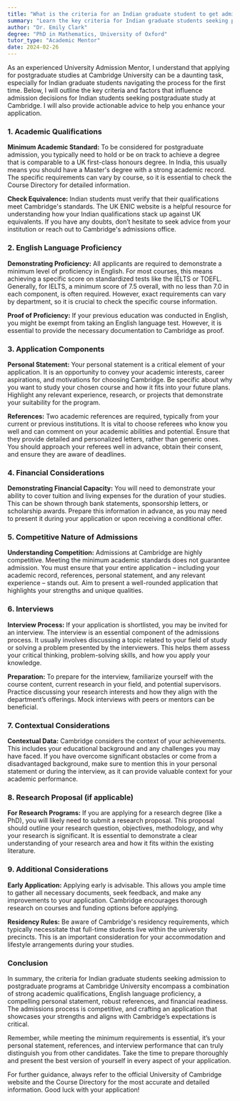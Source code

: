 ```yaml
---
title: "What is the criteria for an Indian graduate student to get admission at Cambridge University for post graduation?"
summary: "Learn the key criteria for Indian graduate students seeking postgraduate admission at Cambridge University, including academic qualifications and application tips."
author: "Dr. Emily Clark"
degree: "PhD in Mathematics, University of Oxford"
tutor_type: "Academic Mentor"
date: 2024-02-26
---
```


As an experienced University Admission Mentor, I understand that applying for postgraduate studies at Cambridge University can be a daunting task, especially for Indian graduate students navigating the process for the first time. Below, I will outline the key criteria and factors that influence admission decisions for Indian students seeking postgraduate study at Cambridge. I will also provide actionable advice to help you enhance your application.

### 1. Academic Qualifications

**Minimum Academic Standard:**
To be considered for postgraduate admission, you typically need to hold or be on track to achieve a degree that is comparable to a UK first-class honours degree. In India, this usually means you should have a Master's degree with a strong academic record. The specific requirements can vary by course, so it is essential to check the Course Directory for detailed information.

**Check Equivalence:**
Indian students must verify that their qualifications meet Cambridge's standards. The UK ENIC website is a helpful resource for understanding how your Indian qualifications stack up against UK equivalents. If you have any doubts, don’t hesitate to seek advice from your institution or reach out to Cambridge's admissions office.

### 2. English Language Proficiency

**Demonstrating Proficiency:**
All applicants are required to demonstrate a minimum level of proficiency in English. For most courses, this means achieving a specific score on standardized tests like the IELTS or TOEFL. Generally, for IELTS, a minimum score of 7.5 overall, with no less than 7.0 in each component, is often required. However, exact requirements can vary by department, so it is crucial to check the specific course information.

**Proof of Proficiency:**
If your previous education was conducted in English, you might be exempt from taking an English language test. However, it is essential to provide the necessary documentation to Cambridge as proof.

### 3. Application Components

**Personal Statement:**
Your personal statement is a critical element of your application. It is an opportunity to convey your academic interests, career aspirations, and motivations for choosing Cambridge. Be specific about why you want to study your chosen course and how it fits into your future plans. Highlight any relevant experience, research, or projects that demonstrate your suitability for the program.

**References:**
Two academic references are required, typically from your current or previous institutions. It is vital to choose referees who know you well and can comment on your academic abilities and potential. Ensure that they provide detailed and personalized letters, rather than generic ones. You should approach your referees well in advance, obtain their consent, and ensure they are aware of deadlines.

### 4. Financial Considerations

**Demonstrating Financial Capacity:**
You will need to demonstrate your ability to cover tuition and living expenses for the duration of your studies. This can be shown through bank statements, sponsorship letters, or scholarship awards. Prepare this information in advance, as you may need to present it during your application or upon receiving a conditional offer.

### 5. Competitive Nature of Admissions

**Understanding Competition:**
Admissions at Cambridge are highly competitive. Meeting the minimum academic standards does not guarantee admission. You must ensure that your entire application – including your academic record, references, personal statement, and any relevant experience – stands out. Aim to present a well-rounded application that highlights your strengths and unique qualities.

### 6. Interviews

**Interview Process:**
If your application is shortlisted, you may be invited for an interview. The interview is an essential component of the admissions process. It usually involves discussing a topic related to your field of study or solving a problem presented by the interviewers. This helps them assess your critical thinking, problem-solving skills, and how you apply your knowledge.

**Preparation:**
To prepare for the interview, familiarize yourself with the course content, current research in your field, and potential supervisors. Practice discussing your research interests and how they align with the department’s offerings. Mock interviews with peers or mentors can be beneficial.

### 7. Contextual Considerations

**Contextual Data:**
Cambridge considers the context of your achievements. This includes your educational background and any challenges you may have faced. If you have overcome significant obstacles or come from a disadvantaged background, make sure to mention this in your personal statement or during the interview, as it can provide valuable context for your academic performance.

### 8. Research Proposal (if applicable)

**For Research Programs:**
If you are applying for a research degree (like a PhD), you will likely need to submit a research proposal. This proposal should outline your research question, objectives, methodology, and why your research is significant. It is essential to demonstrate a clear understanding of your research area and how it fits within the existing literature.

### 9. Additional Considerations

**Early Application:**
Applying early is advisable. This allows you ample time to gather all necessary documents, seek feedback, and make any improvements to your application. Cambridge encourages thorough research on courses and funding options before applying.

**Residency Rules:**
Be aware of Cambridge's residency requirements, which typically necessitate that full-time students live within the university precincts. This is an important consideration for your accommodation and lifestyle arrangements during your studies.

### Conclusion

In summary, the criteria for Indian graduate students seeking admission to postgraduate programs at Cambridge University encompass a combination of strong academic qualifications, English language proficiency, a compelling personal statement, robust references, and financial readiness. The admissions process is competitive, and crafting an application that showcases your strengths and aligns with Cambridge’s expectations is critical.

Remember, while meeting the minimum requirements is essential, it’s your personal statement, references, and interview performance that can truly distinguish you from other candidates. Take the time to prepare thoroughly and present the best version of yourself in every aspect of your application.

For further guidance, always refer to the official University of Cambridge website and the Course Directory for the most accurate and detailed information. Good luck with your application!
    